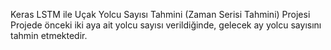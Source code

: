 
 
Keras LSTM ile Uçak Yolcu Sayısı Tahmini (Zaman Serisi Tahmini) Projesi
Projede önceki iki aya ait yolcu sayısı verildiğinde, gelecek ay yolcu sayısını tahmin etmektedir.
